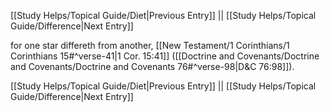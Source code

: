 [[Study Helps/Topical Guide/Diet|Previous Entry]]  ||  [[Study Helps/Topical Guide/Difference|Next Entry]]

 for one star differeth from another, [[New Testament/1 Corinthians/1 Corinthians 15#^verse-41|1 Cor. 15:41]] ([[Doctrine and Covenants/Doctrine and Covenants/Doctrine and Covenants 76#^verse-98|D&C 76:98]]).

[[Study Helps/Topical Guide/Diet|Previous Entry]]  ||  [[Study Helps/Topical Guide/Difference|Next Entry]]